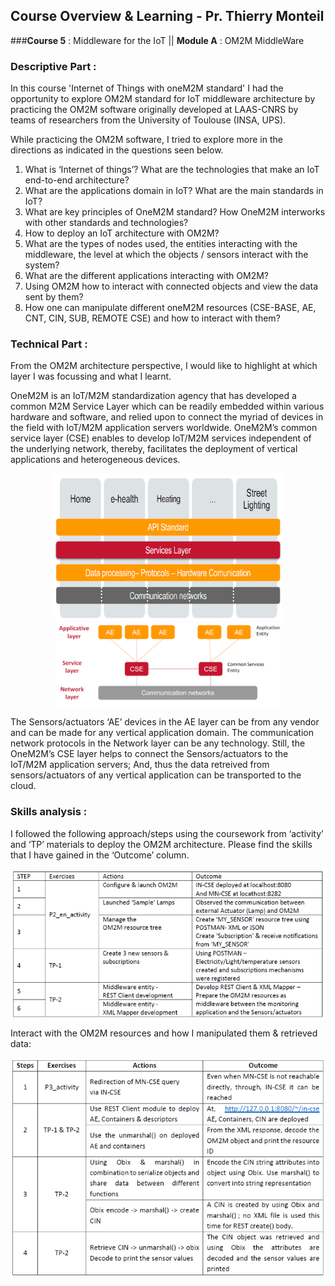 

## Course Overview & Learning - Pr. Thierry Monteil  

###**Course 5** :  Middleware for the IoT || **Module A** : OM2M MiddleWare

### Descriptive Part :
In this course 'Internet of Things with oneM2M standard' I had the opportunity to explore OM2M standard for IoT middleware architecture by practicing the OM2M software originally developed at LAAS-CNRS by teams of researchers from the University of Toulouse (INSA, UPS).

While practicing the OM2M software, I tried to explore more in the directions as indicated in the questions seen below.

1. What is ‘Internet of things’? What are the technologies that make an IoT end-to-end architecture? 
2. What are the applications domain in IoT? What are the main standards in IoT? 
3. What are key principles of OneM2M standard? How OneM2M interworks with other standards and technologies? 
4. How to deploy an IoT architecture with OM2M? 
5. What are the types of nodes used, the entities interacting with the middleware, the level at which the objects / sensors interact with the system?
6. What are the different applications interacting with OM2M?
7. Using OM2M how to interact with connected objects and view the data sent by them?
8. How one can manipulate different oneM2M resources (CSE-BASE, AE, CNT, CIN, SUB, REMOTE CSE) and how to interact with them?


### Technical Part :
From the OM2M architecture perspective, I would like to highlight at which layer I was focussing and what I learnt. 

OneM2M is an IoT/M2M standardization agency that has developed a common M2M Service Layer which can be readily embedded within various hardware and software, and relied upon to connect the myriad of devices in the field with IoT/M2M application servers worldwide. OneM2M’s common service layer (CSE) enables to develop IoT/M2M services independent of the underlying network, thereby, facilitates the deployment of vertical applications and heterogeneous devices. 

<p align="center">
<img src="./assets/course5/5_technical_part_1.PNG" class="inline"/><br>
<img src="./assets/course5/5_technical_part_2.PNG" class="inline"/>
</p>

The Sensors/actuators ‘AE’ devices in the AE layer can be from any vendor and can be made for any vertical application domain. The communication network protocols in the Network layer can be any technology. Still, the OneM2M’s CSE layer helps to connect the Sensors/actuators to the IoT/M2M application servers; And, thus the data retreived from sensors/actuators of any vertical application can be transported to the cloud.

### Skills analysis : 

I followed the following approach/steps using the coursework from ‘activity’ and ‘TP’ materials to deploy the OM2M architecture. Please find the skills that I have gained in the ‘Outcome’ column. 
<p align="center">
<img align="center" src="./assets/course5/5_skill_analysis_1.PNG" class="inline"/>
</p>
Interact with the OM2M resources and how I manipulated them & retrieved data:
<p align="center">
<img align="center" src="./assets/course5/5_skill_analysis_2.PNG" class="inline"/>
</p>

<p style="text-align: right> Go to Homepage [**BACK**](./index.md).</p>
